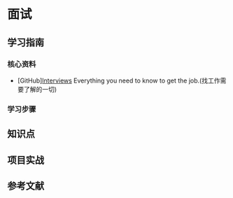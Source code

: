 # 面试

## 学习指南

### 核心资料

* [GitHub][Interviews](https://github.com/kdn251/interviews) Everything you need to know to get the job.(找工作需要了解的一切)

### 学习步骤

## 知识点

## 项目实战

## 参考文献

